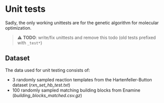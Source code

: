 # Unit tests

Sadly, the only working unittests are for the genetic algorithm for molecular optimization.

> :warning: **TODO**: write/fix unittests and remove this todo (old tests prefixed with `_test*`)

## Dataset

The data used for unit testing consists of:

- 3 randomly sampled reaction templates from the Hartenfeller-Button dataset (*rxn_set_hb_test.txt*)
- 100 randomly sampled matching building blocks from Enamine (*building_blocks_matched.csv.gz*)
